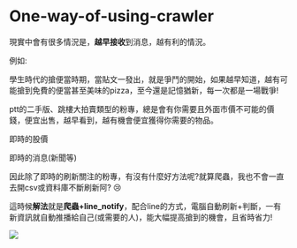 # One-way-of-using-crawler

現實中會有很多情況是，**越早接收**到消息，越有利的情況。

例如:

學生時代的搶便當時期，當貼文一發出，就是爭鬥的開始，如果越早知道，越有可能搶到免費的便當甚至美味的pizza，至今還是記憶猶新，每一次都是一場戰爭!

ptt的二手版、跳樓大拍賣類型的粉專，總是會有你需要且外面市價不可能的價錢，便宜出售，越早看到，越有機會便宜獲得你需要的物品。

即時的股價

即時的消息(新聞等)

因此除了即時的刷新關注的粉專，有沒有什麼好方法呢?就算爬蟲，我也不會一直去開csv或資料庫不斷刷新阿? :cry:

這時候**解法**就是**爬蟲+line_notify**，配合line的方式，電腦自動刷新+判斷，一有新資訊就自動推播給自己(或需要的人)，能大幅提高搶到的機會，且省時省力!

![](https://i.imgur.com/2jINQ8B.png)
